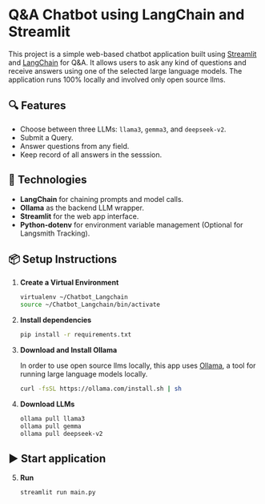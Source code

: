 # Q&A Chatbot using LangChain and Streamlit

This project is a simple web-based chatbot application built using [Streamlit](https://streamlit.io/) and [LangChain](https://www.langchain.com/) for Q&A. It allows users to ask any kind of questions and receive answers using one of the selected large language models. The application runs 100% locally and involved only open source llms. 

## 🔍 Features

- Choose between three LLMs: `llama3`, `gemma3`, and `deepseek-v2`.
- Submit a Query.
- Answer questions from any field.
- Keep record of all answers in the sesssion. 

## 🚀 Technologies

- **LangChain** for chaining prompts and model calls.
- **Ollama** as the backend LLM wrapper.
- **Streamlit** for the web app interface.
- **Python-dotenv** for environment variable management (Optional for Langsmith Tracking).

## 📦 Setup Instructions

1. **Create a Virtual Environment**
    
    ```bash 
    virtualenv ~/Chatbot_Langchain
    source ~/Chatbot_Langchain/bin/activate

2. **Install dependencies**

   ```bash
   pip install -r requirements.txt

3. **Download and Install Ollama**

    In order to use open source llms locally, this app uses [Ollama](https://ollama.com/), a tool for running large language models locally.

    ```bash
    curl -fsSL https://ollama.com/install.sh | sh
    ```

4. **Download LLMs** 

    ```bash
    ollama pull llama3
    ollama pull gemma
    ollama pull deepseek-v2

## ▶️ Start application 

5. **Run**
    ```bash
    streamlit run main.py
